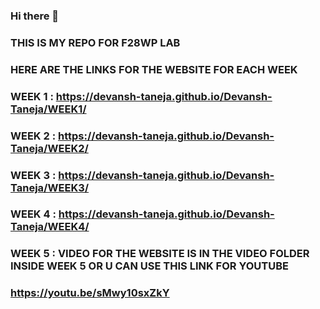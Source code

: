 ### Hi there 👋

### THIS IS MY REPO FOR F28WP LAB

### HERE ARE THE LINKS FOR THE WEBSITE FOR EACH WEEK

### WEEK 1 : https://devansh-taneja.github.io/Devansh-Taneja/WEEK1/

### WEEK 2 : https://devansh-taneja.github.io/Devansh-Taneja/WEEK2/

### WEEK 3 : https://devansh-taneja.github.io/Devansh-Taneja/WEEK3/

### WEEK 4 : https://devansh-taneja.github.io/Devansh-Taneja/WEEK4/

### WEEK 5 : VIDEO FOR THE WEBSITE IS IN THE VIDEO FOLDER INSIDE WEEK 5 OR U CAN USE THIS LINK FOR YOUTUBE
### https://youtu.be/sMwy10sxZkY

<!--
**Devansh-Taneja/Devansh-Taneja** is a ✨ _special_ ✨ repository because its `README.md` (this file) appears on your GitHub profile.

Here are some ideas to get you started:

- 🔭 I’m currently working on ...
- 🌱 I’m currently learning ...
- 👯 I’m looking to collaborate on ...
- 🤔 I’m looking for help with ...
- 💬 Ask me about ...
- 📫 How to reach me: ...
- 😄 Pronouns: ...
- ⚡ Fun fact: ...
-->
